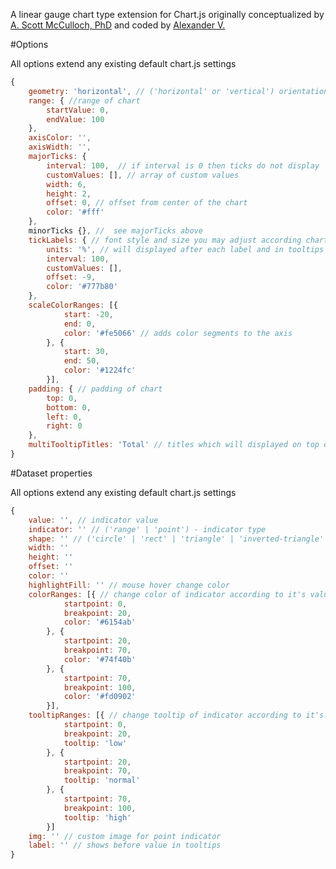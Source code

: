 A linear gauge chart type extension for Chart.js originally conceptualized by [A. Scott McCulloch, PhD](http://www.tapintu.com) and coded by [Alexander V.](https://www.elance.com/s/alexj874/)

#Options

All options extend any existing default chart.js settings

```javascript
{
	geometry: 'horizontal', // ('horizontal' or 'vertical') orientation of the chart
	range: { //range of chart
		startValue: 0,
		endValue: 100
	},
	axisColor: '',
	axisWidth: '',
	majorTicks: {
		interval: 100,	// if interval is 0 then ticks do not display
		customValues: [], // array of custom values
		width: 6,
		height: 2,
		offset: 0, // offset from center of the chart
		color: '#fff'
	},
	minorTicks {}, //  see majorTicks above
	tickLabels: { // font style and size you may adjust according chart.js settings
		units: '%', // will displayed after each label and in tooltips
		interval: 100,
		customValues: [],
		offset: -9,
		color: '#777b80'
	},
	scaleColorRanges: [{
			start: -20,
			end: 0,
			color: '#fe5066' // adds color segments to the axis
		}, {
			start: 30,
			end: 50,
			color: '#1224fc'
		}],
	padding: { // padding of chart
		top: 0,
		bottom: 0,
		left: 0,
		right: 0
	},
	multiTooltipTitles: 'Total' // titles which will displayed on top of multitooltip popup
}
```

#Dataset properties

All options extend any existing default chart.js settings

```javascript
{
	value: '', // indicator value
	indicator: '' // ('range' | 'point') - indicator type
	shape: '' // ('circle' | 'rect' | 'triangle' | 'inverted-triangle' | 'bowtie' | 'diamond') - shape for point indicator
	width: ''
	height: ''
	offset: ''
	color: ''
	highlightFill: '' // mouse hover change color
	colorRanges: [{ // change color of indicator according to it's value
			startpoint: 0, 
			breakpoint: 20, 
			color: '#6154ab'
		}, { 
			startpoint: 20, 
			breakpoint: 70, 
			color: '#74f40b'
		}, {
			startpoint: 70, 
			breakpoint: 100, 
			color: '#fd0902'
		}],
	tooltipRanges: [{ // change tooltip of indicator according to it's value
			startpoint: 0, 
			breakpoint: 20, 
			tooltip: 'low'
		}, { 
			startpoint: 20, 
			breakpoint: 70, 
			tooltip: 'normal'
		}, {
			startpoint: 70, 
			breakpoint: 100, 
			tooltip: 'high'
		}]
	img: '' // custom image for point indicator
	label: '' // shows before value in tooltips
}
